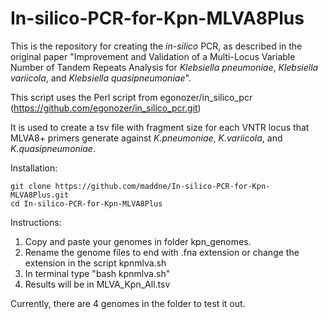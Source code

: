 # In-silico-PCR-for-Kpn-MLVA8Plus

This is the repository for creating the _in-silico_ PCR, as described in the original paper "Improvement and Validation of а Multi-Locus Variable Number of Tandem Repeats Analysis for _Klebsiella pneumoniae_, _Кlebsiella variicola_, and _Klebsiella quasipneumoniae_".

This script uses the Perl script from egonozer/in_silico_pcr (https://github.com/egonozer/in_silico_pcr.git)

It is used to create a tsv file with fragment size for each VNTR locus that MLVA8+ primers generate against _K.pneumoniae_, _K.variicola_, and _K.quasipneumoniae_.

Installation:
```
git clone https://github.com/maddne/In-silico-PCR-for-Kpn-MLVA8Plus.git
cd In-silico-PCR-for-Kpn-MLVA8Plus
```

Instructions:
1. Copy and paste your genomes in folder kpn_genomes.
2. Rename the genome files to end with .fna extension or change the extension in the script kpnmlva.sh
3. In terminal type "bash kpnmlva.sh"
4. Results will be in MLVA_Kpn_All.tsv

Currently, there are 4 genomes in the folder to test it out.
